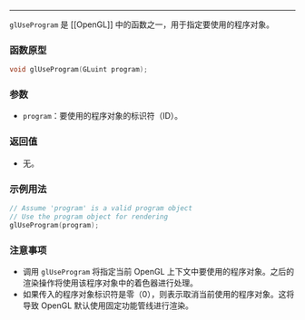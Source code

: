 
----
`glUseProgram` 是 [[OpenGL]] 中的函数之一，用于指定要使用的程序对象。
### 函数原型
```cpp
void glUseProgram(GLuint program);
```
### 参数
- `program`：要使用的程序对象的标识符（ID）。
### 返回值
- 无。
### 示例用法
```cpp
// Assume 'program' is a valid program object
// Use the program object for rendering
glUseProgram(program);
```

### 注意事项
- 调用 `glUseProgram` 将指定当前 OpenGL 上下文中要使用的程序对象。之后的渲染操作将使用该程序对象中的着色器进行处理。
- 如果传入的程序对象标识符是零（0），则表示取消当前使用的程序对象。这将导致 OpenGL 默认使用固定功能管线进行渲染。